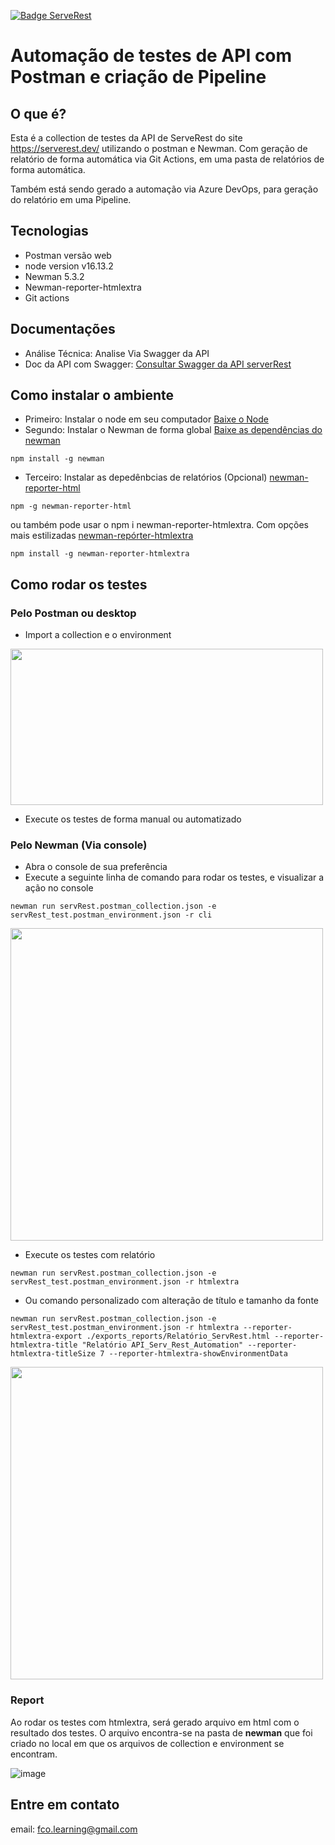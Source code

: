 [![Badge ServeRest](https://img.shields.io/badge/API-ServeRest-green)](https://github.com/ServeRest/ServeRest/)

# Automação de testes de API com Postman e criação de Pipeline

## O que é?
Esta é a collection de testes da API de ServeRest do site https://serverest.dev/ utilizando o postman e Newman. Com geração de relatório de forma automática via Git Actions, em uma pasta de relatórios de forma automática.

Também está sendo gerado a automação via Azure DevOps, para geração do relatório em uma Pipeline.

## Tecnologias
- Postman versão web
- node version v16.13.2
- Newman 5.3.2
- Newman-reporter-htmlextra
- Git actions

## Documentações
- Análise Técnica: Analise Via Swagger da API
- Doc da API com Swagger: [Consultar Swagger da API serverRest](https://serverest.dev/)


## Como instalar o ambiente
- Primeiro: Instalar o node em seu computador [Baixe o Node](https://nodejs.org/en/download/current)
- Segundo: Instalar o Newman de forma global [Baixe as dependências do newman](https://www.npmjs.com/package/newman)

```
npm install -g newman
```

- Terceiro: Instalar as depedênbcias de relatórios (Opcional) [newman-reporter-html](https://www.npmjs.com/package/newman-reporter-html)
```
npm -g newman-reporter-html
```
ou também pode usar o npm i newman-reporter-htmlextra. Com opções mais estilizadas [newman-repórter-htmlextra](https://www.npmjs.com/package/newman-reporter-htmlextra)
```
npm install -g newman-reporter-htmlextra
```
## Como rodar os testes
### Pelo Postman ou desktop
- Import a collection e o environment
<img src="https://github.com/wellington197/apiServeRest_tests_Newman/assets/98292924/c9b322e6-b426-4a77-8b07-ae1bb9efe062" width="500" height="250">

- Execute os testes de forma manual ou automatizado

### Pelo Newman (Via console)
- Abra o console de sua preferência
- Execute a seguinte linha de comando para rodar os testes, e visualizar a ação no console
```
newman run servRest.postman_collection.json -e servRest_test.postman_environment.json -r cli
```
<img src="https://github.com/wellington197/apiServeRest_tests_Newman/assets/98292924/98df5b66-1c47-49f3-9b33-60c1e682e15d" width="500" height="500">

- Execute os testes com relatório
```
newman run servRest.postman_collection.json -e servRest_test.postman_environment.json -r htmlextra
```
- Ou comando personalizado com alteração de título e tamanho da fonte

```
newman run servRest.postman_collection.json -e servRest_test.postman_environment.json -r htmlextra --reporter-htmlextra-export ./exports_reports/Relatório_ServRest.html --reporter-htmlextra-title "Relatório API_Serv_Rest_Automation" --reporter-htmlextra-titleSize 7 --reporter-htmlextra-showEnvironmentData
```


<img src="https://github.com/wellington197/apiServeRest_tests_Newman/assets/98292924/5184af62-7a3b-445d-9c24-954732283af5" width="500" height="500">


### Report

Ao rodar os testes com htmlextra, será gerado arquivo em html com o resultado dos testes. O arquivo encontra-se na pasta de **newman** que foi criado no local em que os arquivos de collection e environment se encontram.

![image](https://github.com/wellington197/apiServeRest_tests_Newman/assets/98292924/4a0c793f-45c9-4f76-bd8b-eab53f126366)



## Entre em contato

email: fco.learning@gmail.com


